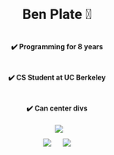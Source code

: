 <link rel="preconnect" href="https://fonts.gstatic.com">
<link href="https://fonts.googleapis.com/css2?family=Roboto:ital,wght@0,900;1,900&display=swap" rel="stylesheet"> 

<div style="display:flex;justify-content:center;"><h1 style="font-family: Roboto">Ben Plate 👋</h1></div>
<div style="display:flex;justify-content:center;"><h4 class="list-item">✔️ Programming for 8 years</h4></div>
<div style="display:flex;justify-content:center;"><h4 class="list-item">✔️ CS Student at UC Berkeley</h4></div>
<div style="display:flex;justify-content:center;"><h4 class="list-item">✔️ Can center divs</h4></div>
<div style="display:flex;justify-content:center;"><img src="https://github-profile-summary-cards.vercel.app/api/cards/profile-details?username=ben9583&theme=monokai" style="margin-left:7px;margin-bottom:12px"/></div>
<div style="display:flex;justify-content:center;">
    <img src="https://github-profile-summary-cards.vercel.app/api/cards/repos-per-language?username=ben9583&theme=monokai" style="margin-right:24px" />
    <img src="https://github-profile-summary-cards.vercel.app/api/cards/most-commit-language?username=ben9583&theme=monokai" />
</div>
